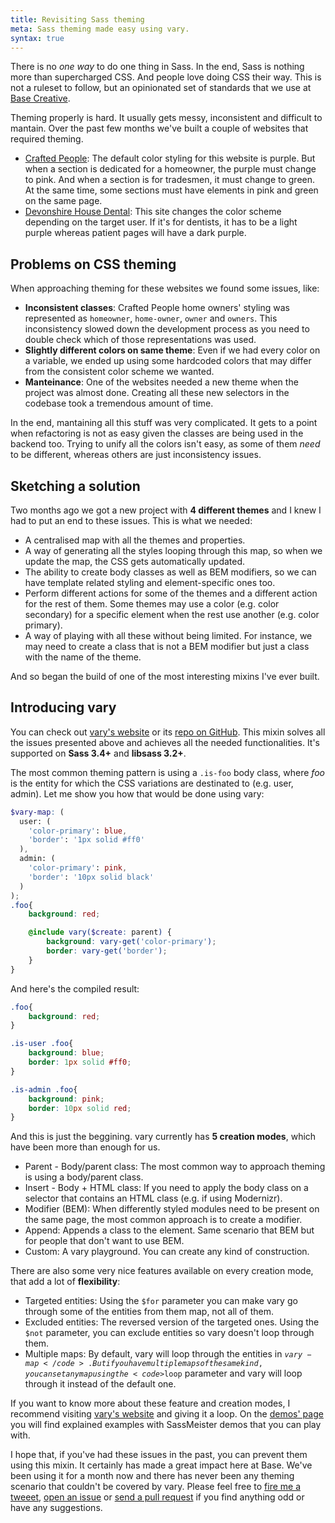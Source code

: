 ```yaml
---
title: Revisiting Sass theming
meta: Sass theming made easy using vary.
syntax: true
---
```


There is no _one way_ to do one thing in Sass. In the end, Sass is nothing more than supercharged CSS. And people love doing CSS their way. This is not a ruleset to follow, but an opinionated set of standards that we use at [Base Creative](http://basecreative.co.uk).

Theming properly is hard. It usually gets messy, inconsistent and difficult to mantain. Over the past few months we've built a couple of websites that required theming.

- [Crafted People](https://craftedpeople.com/): The default color styling for this website is purple. But when a section is dedicated for a homeowner, the purple must change to pink. And when a section is for tradesmen, it must change to green. At the same time, some sections must have elements in pink and green on the same page.
- [Devonshire House Dental](http://www.devonshirehousedental.co.uk/): This site changes the color scheme depending on the target user. If it's for dentists, it has to be a light purple whereas patient pages will have a dark purple.


## Problems on CSS theming
When approaching theming for these websites we found some issues, like:

- **Inconsistent classes**: Crafted People home owners' styling was represented as `homeowner`, `home-owner`, `owner` and `owners`. This inconsistency slowed down the development process as you need to double check which of those representations was used.
- **Slightly different colors on same theme**: Even if we had every color on a variable, we ended up using some hardcoded colors that may differ from the consistent color scheme we wanted.
- **Manteinance**: One of the websites needed a new theme when the project was almost done. Creating all these new selectors in the codebase took a tremendous amount of time.

In the end, mantaining all this stuff was very complicated. It gets to a point when refactoring is not as easy given the classes are being used in the backend too. Trying to unify all the colors isn't easy, as some of them _need_ to be different, whereas others are just inconsistency issues.


## Sketching a solution
Two months ago we got a new project with **4 different themes** and I knew I had to put an end to these issues. This is what we needed:

- A centralised map with all the themes and properties.
- A way of generating all the styles looping through this map, so when we update the map, the CSS gets automatically updated.
- The ability to create body classes as well as BEM modifiers, so we can have template related styling and element-specific ones too.
- Perform different actions for some of the themes and a different action for the rest of them. Some themes may use a color (e.g. color secondary) for a specific element when the rest use another (e.g. color primary).
- A way of playing with all these without being limited. For instance, we may need to create a class that is not a BEM modifier but just a class with the name of the theme.

And so began the build of one of the most interesting mixins I've ever built.


## Introducing vary
You can check out [vary's website](http://jaicab.com/sass-vary/) or its [repo on GitHub](https://github.com/jaicab/sass-vary).
This mixin solves all the issues presented above and achieves all the needed functionalities. It's supported on **Sass 3.4+** and **libsass 3.2+**. 

The most common theming pattern is using a <code>.is-foo</code> body class, where <i>foo</i> is the entity for which the CSS variations are destinated to (e.g. user, admin). Let me show you how that would be done using vary:


```scss
$vary-map: (
  user: (
    'color-primary': blue,
    'border': '1px solid #ff0'
  ),
  admin: (
    'color-primary': pink,
    'border': '10px solid black'
  )
);
.foo{
	background: red;

	@include vary($create: parent) {
		background: vary-get('color-primary');
		border: vary-get('border');
	}
}
```

And here's the compiled result:

```scss
.foo{
	background: red;	
}

.is-user .foo{
	background: blue;
	border: 1px solid #ff0;
}

.is-admin .foo{
	background: pink;
	border: 10px solid red;
}
```


And this is just the beggining. vary currently has **5 creation modes**, which have been more than enough for us.

- Parent - Body/parent class: The most common way to approach theming is using a body/parent class.
- Insert - Body + HTML class: If you need to apply the body class on a selector that contains an HTML class (e.g. if using Modernizr).
- Modifier (BEM): When differently styled modules need to be present on the same page, the most common approach is to create a modifier.
- Append: Appends a class to the element. Same scenario that BEM but for people that don't want to use BEM.
- Custom: A vary playground. You can create any kind of construction.
		
There are also some very nice features available on every creation mode, that add a lot of **flexibility**:

- Targeted entities: Using the <code>$for</code> parameter you can make vary go through some of the entities from them map, not all of them.
- Excluded entities: The reversed version of the targeted ones. Using the <code>$not</code> parameter, you can exclude entities so vary doesn't loop through them.
- Multiple maps: By default, vary will loop through the entities in <code>$vary-map</code>. But if you have multiple maps of the same kind, you can set any map using the <code>$loop</code> parameter and vary will loop through it instead of the default one.

If you want to know more about these feature and creation modes, I recommend visiting [vary's website](http://jaicab.com/sass-vary/) and giving it a loop. On the [demos' page](http://jaicab.com/sass-vary/demos.html) you will find explained examples with SassMeister demos that you can play with.

I hope that, if you've had these issues in the past, you can prevent them using this mixin. It certainly has made a great impact here at Base. We've been using it for a month now and there has never been any theming scenario that couldn't be covered by vary. Please feel free to [fire me a tweeet](http://twitter.com/jaicab_), [open an issue](https://github.com/jaicab/sass-vary/issues/new) or [send a pull request](https://github.com/jaicab/sass-vary/compare) if you find anything odd or have any suggestions.
